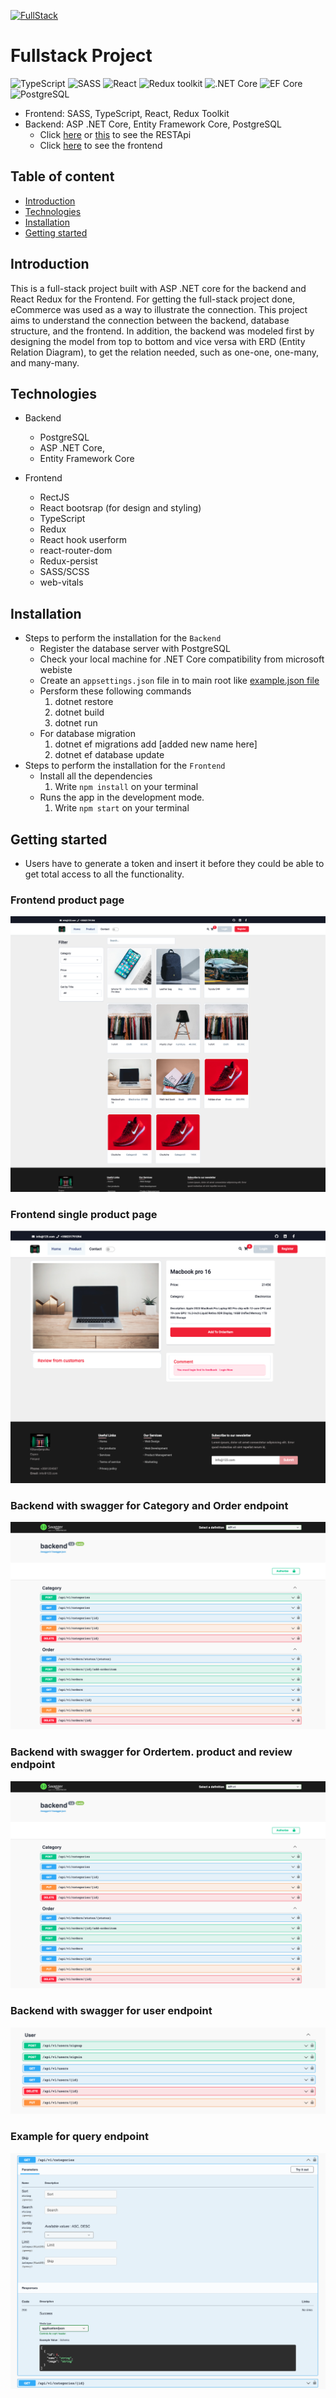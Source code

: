 [![FullStack](https://github.com/FemiAdesola/fs13-FullStack/actions/workflows/main.yml/badge.svg?branch=main)](https://github.com/FemiAdesola/fs13-FullStack/actions)
# Fullstack Project

![TypeScript](https://img.shields.io/badge/TypeScript-v.4-green)
![SASS](https://img.shields.io/badge/SASS-v.4-hotpink)
![React](https://img.shields.io/badge/React-v.18-blue)
![Redux toolkit](https://img.shields.io/badge/Redux-v.1.9-brown)
![.NET Core](https://img.shields.io/badge/.NET%20Core-v.7-purple)
![EF Core](https://img.shields.io/badge/EF%20Core-v.7-cyan)
![PostgreSQL](https://img.shields.io/badge/PostgreSQL-v.14-drakblue)

* Frontend: SASS, TypeScript, React, Redux Toolkit
* Backend: ASP .NET Core, Entity Framework Core, PostgreSQL 
    + Click [here](https://backend-femi.azurewebsites.net/index.html) or [this](https://femi-backend.azurewebsites.net/index.html) to see the RESTApi
    + Click [here](https://fullstackfrontend.netlify.app/) to see the frontend

## Table of content

- [Introduction](#introduction)
- [Technologies](#technologies)
- [Installation](#installation)
- [Getting started](#getting-started)

## Introduction
This is a full-stack project built with ASP .NET core for the backend and React Redux for the Frontend. For getting the full-stack project done, eCommerce was used as a way to illustrate the connection.
This project aims to understand the connection between the backend, database structure, and the frontend.
In addition, the backend was modeled first by designing the model from top to bottom and vice versa with ERD (Entity Relation Diagram), to get the relation needed, such as one-one, one-many, and many-many.

## Technologies
- Backend
    + PostgreSQL
    + ASP .NET Core, 
    + Entity Framework Core

- Frontend
    + RectJS
    + React bootsrap (for design and styling)
    + TypeScript
    + Redux
    + React hook userform
    + react-router-dom
    + Redux-persist
    + SASS/SCSS
    + web-vitals

## Installation

- Steps to perform the installation for the `Backend`
    + Register the database server with PostgreSQL
    + Check your local machine for .NET Core compatibility from microsoft webiste
    + Create an `appsettings.json` file in to main root like [example.json file](/Backend/example.json)
    + Persform these following commands
        1. dotnet restore
        2. dotnet build
        3. dotnet run
    + For database migration
        1. dotnet ef migrations  add [added new name here]
        2. dotnet ef database update
- Steps to perform the installation for the `Frontend`
    + Install all the dependencies
        1. Write `npm install` on your terminal 
    + Runs the app in the development mode.
        1.  Write `npm start` on your terminal 

## Getting started

- Users have to generate a token and insert it before they could be able to get total access to all the functionality.


### Frontend product page

![Frontend](/img/Frontend.png)

### Frontend single product page

![SinglePage](/img/Singleproduct.png)

### Backend with swagger for Category and Order endpoint

![Backend1](/img/Backend1.png)

### Backend with swagger for Ordertem. product and review endpoint

![Backend2](/img/Backend1.png)

### Backend with swagger for user endpoint

![User](/img/user.png)

### Example for query endpoint 

![Query](/img/Examplequery.png)